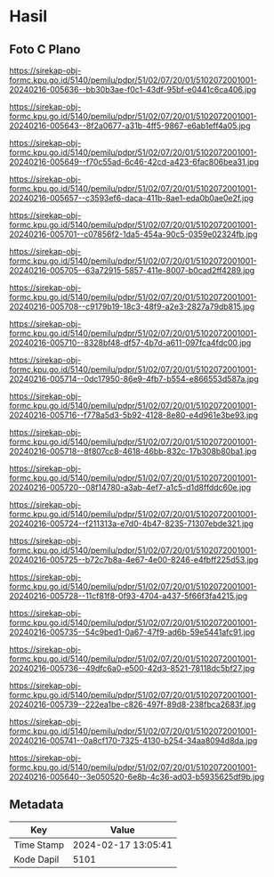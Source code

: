 # Hasil

## Foto C Plano

https://sirekap-obj-formc.kpu.go.id/5140/pemilu/pdpr/51/02/07/20/01/5102072001001-20240216-005636--bb30b3ae-f0c1-43df-95bf-e0441c6ca406.jpg

https://sirekap-obj-formc.kpu.go.id/5140/pemilu/pdpr/51/02/07/20/01/5102072001001-20240216-005643--8f2a0677-a31b-4ff5-9867-e6ab1eff4a05.jpg

https://sirekap-obj-formc.kpu.go.id/5140/pemilu/pdpr/51/02/07/20/01/5102072001001-20240216-005649--f70c55ad-6c46-42cd-a423-6fac806bea31.jpg

https://sirekap-obj-formc.kpu.go.id/5140/pemilu/pdpr/51/02/07/20/01/5102072001001-20240216-005657--c3593ef6-daca-411b-8ae1-eda0b0ae0e2f.jpg

https://sirekap-obj-formc.kpu.go.id/5140/pemilu/pdpr/51/02/07/20/01/5102072001001-20240216-005701--c07856f2-1da5-454a-90c5-0359e02324fb.jpg

https://sirekap-obj-formc.kpu.go.id/5140/pemilu/pdpr/51/02/07/20/01/5102072001001-20240216-005705--63a72915-5857-411e-8007-b0cad2ff4289.jpg

https://sirekap-obj-formc.kpu.go.id/5140/pemilu/pdpr/51/02/07/20/01/5102072001001-20240216-005708--c9179b19-18c3-48f9-a2e3-2827a79db815.jpg

https://sirekap-obj-formc.kpu.go.id/5140/pemilu/pdpr/51/02/07/20/01/5102072001001-20240216-005710--8328bf48-df57-4b7d-a611-097fca4fdc00.jpg

https://sirekap-obj-formc.kpu.go.id/5140/pemilu/pdpr/51/02/07/20/01/5102072001001-20240216-005714--0dc17950-86e9-4fb7-b554-e866553d587a.jpg

https://sirekap-obj-formc.kpu.go.id/5140/pemilu/pdpr/51/02/07/20/01/5102072001001-20240216-005716--f778a5d3-5b92-4128-8e80-e4d961e3be93.jpg

https://sirekap-obj-formc.kpu.go.id/5140/pemilu/pdpr/51/02/07/20/01/5102072001001-20240216-005718--8f807cc8-4618-46bb-832c-17b308b80ba1.jpg

https://sirekap-obj-formc.kpu.go.id/5140/pemilu/pdpr/51/02/07/20/01/5102072001001-20240216-005720--08f14780-a3ab-4ef7-a1c5-d1d8ffddc60e.jpg

https://sirekap-obj-formc.kpu.go.id/5140/pemilu/pdpr/51/02/07/20/01/5102072001001-20240216-005724--f211313a-e7d0-4b47-8235-71307ebde321.jpg

https://sirekap-obj-formc.kpu.go.id/5140/pemilu/pdpr/51/02/07/20/01/5102072001001-20240216-005725--b72c7b8a-4e67-4e00-8246-e4fbff225d53.jpg

https://sirekap-obj-formc.kpu.go.id/5140/pemilu/pdpr/51/02/07/20/01/5102072001001-20240216-005728--11cf81f8-0f93-4704-a437-5f66f3fa4215.jpg

https://sirekap-obj-formc.kpu.go.id/5140/pemilu/pdpr/51/02/07/20/01/5102072001001-20240216-005735--54c9bed1-0a67-47f9-ad6b-59e5441afc91.jpg

https://sirekap-obj-formc.kpu.go.id/5140/pemilu/pdpr/51/02/07/20/01/5102072001001-20240216-005736--49dfc6a0-e500-42d3-8521-78118dc5bf27.jpg

https://sirekap-obj-formc.kpu.go.id/5140/pemilu/pdpr/51/02/07/20/01/5102072001001-20240216-005739--222ea1be-c826-497f-89d8-238fbca2683f.jpg

https://sirekap-obj-formc.kpu.go.id/5140/pemilu/pdpr/51/02/07/20/01/5102072001001-20240216-005741--0a8cf170-7325-4130-b254-34aa8094d8da.jpg

https://sirekap-obj-formc.kpu.go.id/5140/pemilu/pdpr/51/02/07/20/01/5102072001001-20240216-005640--3e050520-6e8b-4c36-ad03-b5935625df9b.jpg


## Metadata

| Key        | Value               |
| ---------- | ------------------- |
| Time Stamp | 2024-02-17 13:05:41 |
| Kode Dapil | 5101                |



